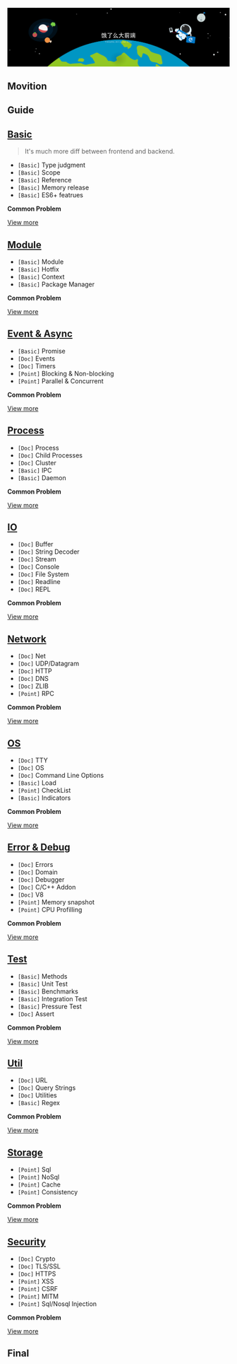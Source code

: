 ![ElemeFE-background](/assets/ElemeFE-background.png)

## Movition


## Guide


## [Basic](sections/en-us/js-basic.md)

> It's much more diff between frontend and backend.

* `[Basic]` Type judgment
* `[Basic]` Scope
* `[Basic]` Reference
* `[Basic]` Memory release
* `[Basic]` ES6+ featrues

**Common Problem**

[View more](sections/en-us/js-basic.md)

## [Module](sections/en-us/module.md)

* `[Basic]` Module
* `[Basic]` Hotfix
* `[Basic]` Context
* `[Basic]` Package Manager

**Common Problem**


[View more](sections/en-us/module.md)

## [Event & Async](sections/en-us/event-async.md)

* `[Basic]` Promise
* `[Doc]` Events
* `[Doc]` Timers
* `[Point]` Blocking & Non-blocking
* `[Point]` Parallel & Concurrent

**Common Problem**


[View more](sections/en-us/event-async.md)

## [Process](sections/en-us/process.md)

* `[Doc]` Process
* `[Doc]` Child Processes
* `[Doc]` Cluster
* `[Basic]` IPC
* `[Basic]` Daemon

**Common Problem**


[View more](sections/en-us/process.md)


## [IO](sections/en-us/io.md)

* `[Doc]` Buffer
* `[Doc]` String Decoder
* `[Doc]` Stream
* `[Doc]` Console
* `[Doc]` File System
* `[Doc]` Readline
* `[Doc]` REPL

**Common Problem**


[View more](sections/en-us/io.md)

## [Network](sections/en-us/network.md)

* `[Doc]` Net
* `[Doc]` UDP/Datagram
* `[Doc]` HTTP
* `[Doc]` DNS
* `[Doc]` ZLIB
* `[Point]` RPC

**Common Problem**


[View more](sections/en-us/network.md)

## [OS](sections/en-us/os.md)

* `[Doc]` TTY
* `[Doc]` OS
* `[Doc]` Command Line Options
* `[Basic]` Load
* `[Point]` CheckList
* `[Basic]` Indicators

**Common Problem**


[View more](sections/en-us/os.md)

## [Error & Debug](sections/en-us/error.md)

* `[Doc]` Errors
* `[Doc]` Domain
* `[Doc]` Debugger
* `[Doc]` C/C++ Addon
* `[Doc]` V8
* `[Point]` Memory snapshot
* `[Point]` CPU Profilling

**Common Problem**


[View more](sections/en-us/error.md)

## [Test](sections/en-us/test.md)

* `[Basic]` Methods
* `[Basic]` Unit Test
* `[Basic]` Benchmarks
* `[Basic]` Integration Test
* `[Basic]` Pressure Test
* `[Doc]` Assert

**Common Problem**


[View more](sections/en-us/test.md)

## [Util](sections/en-us/util.md)

* `[Doc]` URL
* `[Doc]` Query Strings
* `[Doc]` Utilities
* `[Basic]` Regex

**Common Problem**


[View more](sections/en-us/util.md)

## [Storage](sections/en-us/storage.md)

* `[Point]` Sql
* `[Point]` NoSql
* `[Point]` Cache
* `[Point]` Consistency

**Common Problem**


[View more](sections/en-us/storage.md)

## [Security](sections/en-us/security.md)

* `[Doc]` Crypto
* `[Doc]` TLS/SSL
* `[Doc]` HTTPS
* `[Point]` XSS
* `[Point]` CSRF
* `[Point]` MITM
* `[Point]` Sql/Nosql Injection

**Common Problem**


[View more](sections/en-us/security.md)

## Final

